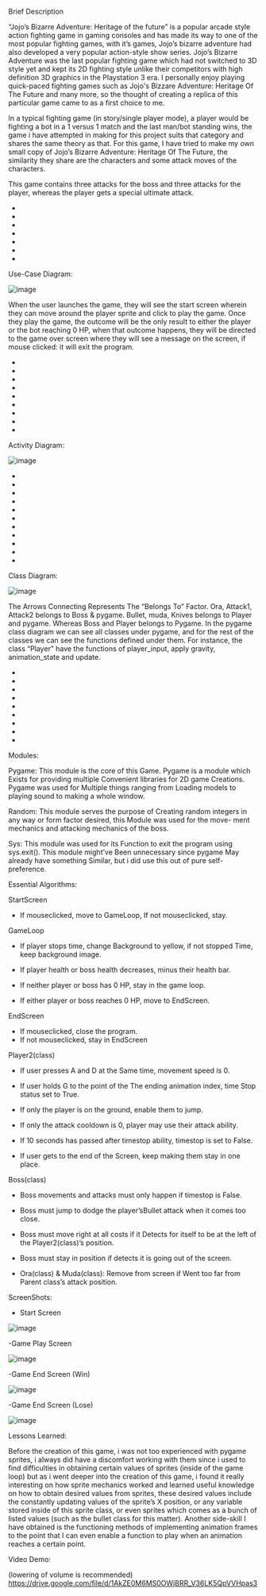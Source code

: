 Brief Description

“Jojo’s Bizarre Adventure: Heritage of the future” is a popular arcade style action fighting game in gaming consoles and has made its way to one of the most popular fighting games, with it’s games, Jojo’s bizarre adventure had also developed a very popular action-style show series. Jojo’s Bizarre Adventure was the last popular fighting game which had not switched to 3D style yet and kept its 2D fighting style unlike their competitors with high definition 3D graphics in the Playstation 3 era. I personally enjoy playing quick-paced fighting games such as Jojo's Bizzare Adventure: Heritage Of The Future and many more, so the thought of creating a replica of this particular game came to as a first choice to me. 

In a typical fighting game (in story/single player mode), a player would be fighting a bot in a 1 versus 1 match and the last man/bot standing wins, the game i have attempted in making for this project suits that category and shares the same theory as that. For this game, I have tried to make my own small copy of Jojo’s Bizarre Adventure: Heritage Of The Future, the similarity they share are the characters and some attack moves of the characters. 

This game contains three attacks for the boss and three attacks for the player, whereas the player gets a special ultimate attack.




-
-
-
-
-
-
-


Use-Case Diagram:

![image](https://user-images.githubusercontent.com/114371673/213071100-e52c69ee-5efb-4284-bcb8-5c827de3e1a0.png)

When the user launches the game, they will see the start screen wherein they can move around the player sprite and click to play the game. Once they play the game, the outcome will be the only result to either the player or the bot reaching 0 HP, when that outcome happens, they will be directed to the game over screen where they will see a message on the screen, if mouse clicked: it will exit the program.

-
-
-
-
-
-
-
-
-

Activity Diagram:

![image](https://user-images.githubusercontent.com/114371673/213071191-5a345c60-6a52-47d0-97bd-3a8e9f82aa9e.png)

-
-
-
-
-
-
-
-
-
-
-

Class Diagram:

![image](https://user-images.githubusercontent.com/114371673/213071354-6e81deec-4168-4fcb-b0ea-397779cab3fc.png)

The Arrows Connecting Represents The “Belongs To” Factor. Ora, Attack1, Attack2 belongs to Boss & pygame. Bullet, muda, Knives belongs to Player and pygame. Whereas Boss and Player belongs to Pygame. In the pygame class diagram we can see all classes under pygame, and for the rest of the classes we can see the functions defined under them. For instance, the class “Player” have the functions of player_input, apply gravity, animation_state and update. 



-
-
-
-
-
-
-
-
-
Modules:

Pygame: 
			This module is the core of this 
			Game. Pygame is a module which
			Exists for providing multiple 
			Convenient libraries for 2D game 
			Creations. Pygame was used for
			Multiple things ranging from 
			Loading models to playing sound
			to making a whole window.

Random:
			This module serves the purpose of 
			Creating random integers in any
			way or form factor desired, this 
			Module was used for the move-
			ment mechanics and attacking
 			mechanics of the boss.

Sys: 
			This module was used for its 
			Function to exit the program using
			sys.exit(). This module might’ve 
			Been unnecessary since pygame
			May already have something 
			Similar, but i did use this out of 
			pure self-preference.


Essential Algorithms:

StartScreen 
- If mouseclicked, move to GameLoop, If not mouseclicked, stay.

GameLoop
- If player stops time, change 
Background to yellow, if not stopped
Time, keep background image.

- If player health or boss health 
decreases, minus their health bar.

- If neither player or boss has 0 HP,
stay in the game loop.

- If either player or boss reaches 0 HP, move to EndScreen.



EndScreen
- If mouseclicked, close the program.
- If not mouseclicked, stay in EndScreen



Player2(class) 
- If user presses A and D at the Same time, movement speed is 0.
				
- If user holds G to the point of the
The ending animation index, time Stop status set to True.

- If only the player is on the ground, enable them to jump.

- If only the attack cooldown is 0, player may use their attack ability.

- If 10  seconds has passed after timestop ability, timestop is set to False.

- If user gets to the end of the Screen, keep making them stay in one place.



Boss(class)	
- Boss movements and attacks must only happen if timestop is False.
			
- Boss must jump to dodge the player’sBullet attack when it comes too close.

- Boss must move right at all costs if it Detects for itself to be at the left of the Player2(class)’s position.
	
- Boss must stay in position if detects it is going out of the screen.

- Ora(class) & Muda(class): Remove from screen if Went too far from Parent class’s attack position.
			




ScreenShots: 
- Start Screen

![image](https://user-images.githubusercontent.com/114371673/213073461-305d141e-21c2-4bba-bedd-90c3ab29ef52.png)


-Game Play Screen

![image](https://user-images.githubusercontent.com/114371673/213073460-33359128-c1e7-4684-8aa5-14a49eef7cfd.png)

-Game End Screen (Win)

![image](https://user-images.githubusercontent.com/114371673/213073524-324467b3-932e-420e-bca3-0e3b43b0a042.png)

-Game End Screen (Lose)

![image](https://user-images.githubusercontent.com/114371673/213073754-cd5337dd-9a5b-484f-8402-944be5bcca5a.png)


Lessons Learned:

Before the creation of this game, i was not too experienced with pygame sprites, i always did have a discomfort working with them since i used to find difficulties in obtaining certain values of sprites (inside of the game loop) but as i went deeper into the creation of this game, i found it really interesting on how sprite mechanics worked and learned useful knowledge on how to obtain desired values from sprites, these desired values include the constantly updating values of the sprite’s X position, or any variable stored inside of this sprite class, or even sprites which comes as a bunch of listed values (such as the bullet class for this matter). Another side-skill I have obtained is the functioning methods of implementing animation frames to the point that I can even enable a function to play when an animation reaches a certain point. 



Video Demo:



(lowering of volume is recommended)
https://drive.google.com/file/d/1AkZE0M6MS0OWjBRR_V36LK5QpVVHpas3






